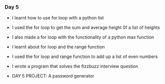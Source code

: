 ### Day 5

- I learnt how to use for loop with a python list

- I used the for loop to get the sum and average height
0f a list of heights

- I also made a for loop with the functionality of a
python max function

- I learnt about for loop and the range function

- I used the for loop and range function to add up a
list of even numbers

- I wrote a program that solves the fizzbuzz interview
question

- DAY 5 PROJECT: A password generator
